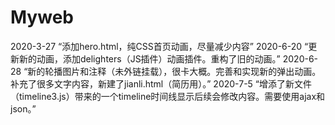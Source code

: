 # Myweb
2020-3-27
“添加hero.html，纯CSS首页动画，尽量减少内容”
2020-6-20
“更新新的动画，添加delighters（JS插件）动画插件。重构了旧的动画。”
2020-6-28
“新的轮播图片和注释（未外链挂载），很卡大概。完善和实现新的弹出动画。补充了很多文字内容，新建了jianli.html（简历用）。”
2020-7-5
“增添了新文件（timeline3.js）带来的一个timeline时间线显示后续会修改内容。需要使用ajax和json。”